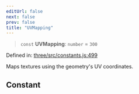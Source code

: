 ```yaml
---
editUrl: false
next: false
prev: false
title: "UVMapping"
---
```


> `const` **UVMapping**: `number` = `300`

Defined in: [three/src/constants.js:499](https://github.com/DefinitelyMaybe/three-i18n/blob/fa57b79433d1c349ffb23a78727299c8d4190136/three/src/constants.js#L499)

Maps textures using the geometry's UV coordinates.

## Constant
